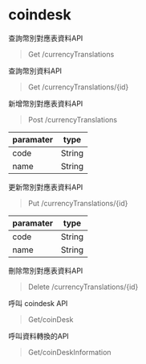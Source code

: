 # coindesk
查詢幣別對應表資料API<br/>
> Get /currencyTranslations

查詢幣別資料API<br/>
> Get /currencyTranslations/{id}

新增幣別對應表資料API<br/>
> Post /currencyTranslations<br/>

|paramater|type|
|---------|----|
|  code|String|
|  name|String|

更新幣別對應表資料API<br/>
> Put /currencyTranslations/{id}<br/>

|paramater|type|
|---------|----|
|  code|String|
|  name|String|

刪除幣別對應表資料API<br/>
> Delete /currencyTranslations/{id}<br/>

呼叫 coindesk API<br/>
> Get/coinDesk

呼叫資料轉換的API<br/>
> Get/coinDeskInformation<br/>
